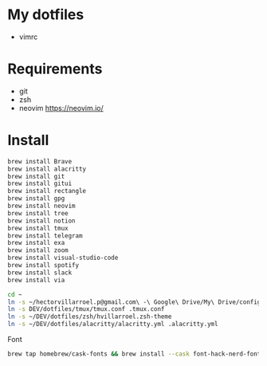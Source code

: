 # My dotfiles

- vimrc

# Requirements

- git
- zsh
- neovim https://neovim.io/

# Install

```bash
brew install Brave
brew install alacritty
brew install git
brew install gitui
brew install rectangle
brew install gpg
brew install neovim
brew install tree
brew install notion
brew install tmux
brew install telegram
brew install exa
brew install zoom
brew install visual-studio-code
brew install spotify
brew install slack
brew install via
```


```bash
cd ~
ln -s ~/hectorvillarroel.p@gmail.com\ -\ Google\ Drive/My\ Drive/configs/ssh\ keys/id_rsa ~/.ssh/id_rsa
ln -s DEV/dotfiles/tmux/tmux.conf .tmux.conf
ln -s ~/DEV/dotfiles/zsh/hvillarroel.zsh-theme
ln -s ~/DEV/dotfiles/alacritty/alacritty.yml .alacritty.yml
```


Font

```bash
brew tap homebrew/cask-fonts && brew install --cask font-hack-nerd-font
```

